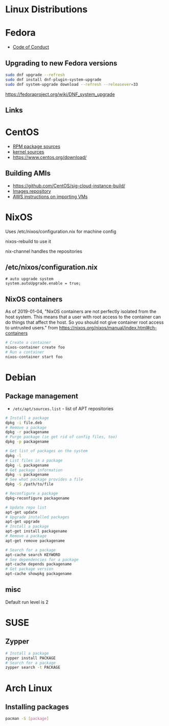 # Linux Distributions
# Fedora
- [Code of Conduct](https://docs.fedoraproject.org/en-US/project/code-of-conduct/)
## Upgrading to new Fedora versions

```bash
sudo dnf upgrade --refresh
sudo dnf install dnf-plugin-system-upgrade
sudo dnf system-upgrade download --refresh --releasever=33
```

https://fedoraproject.org/wiki/DNF_system_upgrade

## Links


# CentOS

- [RPM package sources](https://git.centos.org/project/rpms)
- [kernel sources](https://git.centos.org/sources/kernel/)
- <https://www.centos.org/download/>

## Building AMIs

- <https://github.com/CentOS/sig-cloud-instance-build/>
- [Images repository](https://cloud.centos.org/centos)
- [AWS instructions on importing VMs](https://docs.aws.amazon.com/vm-import/latest/userguide/vmimport-image-import.html)


# NixOS

Uses /etc/nixos/configuration.nix for machine config

nixos-rebuild to use it

nix-channel handles the repositories

## /etc/nixos/configuration.nix

```
# auto upgrade system
system.autoUpgrade.enable = true;
```

## NixOS containers

As of 2019-01-04, "NixOS containers are not perfectly isolated from the host
system. This means that a user with root access to the container can do things
that affect the host. So you should not give container root access to untrusted
users." from <https://nixos.org/nixos/manual/index.html#ch-containers>

```bash
# Create a container
nixos-container create foo
# Run a container
nixos-container start foo
```
# Debian

## Package management

- `/etc/apt/sources.list` - list of APT repositories

```bash
# Install a package
dpkg -i file.deb
# Remove a package
dpkg -r packagename
# Purge package (ie get rid of config files, too)
dpkg -p packagename

# Get list of packages on the system
dpkg -l
# List files in a package
dpkg -L packagename
# Get package information
dpkg -s packagename
# See what package provides a file
dpkg -S /path/to/file

# Reconfigure a package
dpkg-reconfigure packagename

# Update repo list
apt-get update
# Upgrade installed packages
apt-get upgrade
# Install a package
apt-get install packagename
# Remove a package
apt-get remove packagename

# Search for a package
apt-cache search KEYWORD
# See dependencies for a package
apt-cache depends packagename
# Get package version
apt-cache showpkg packagename
```

## misc
Default run level is 2


# SUSE

## Zypper

```bash
# Install a package
zypper install PACKAGE
# Search for a package
zypper search -t PACKAGE
```



# Arch Linux

## Installing packages
```bash
pacman -S [package]
```

